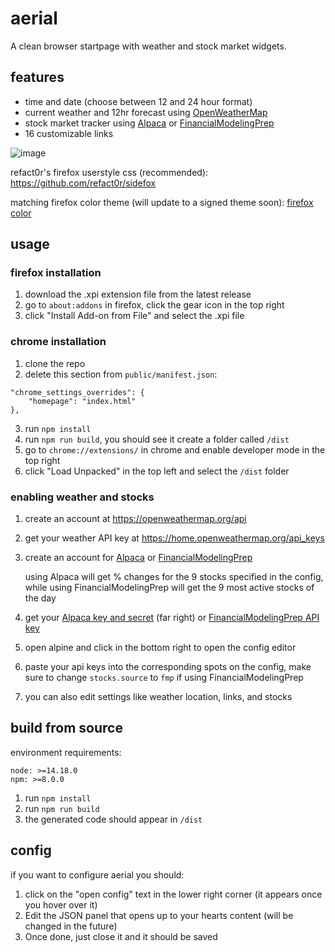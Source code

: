 # aerial

A clean browser startpage with weather and stock market widgets.

## features

- time and date (choose between 12 and 24 hour format)
- current weather and 12hr forecast using [OpenWeatherMap](https://openweathermap.org/api)
- stock market tracker using [Alpaca](https://alpaca.markets) or [FinancialModelingPrep](https://site.financialmodelingprep.com/)
- 16 customizable links

![image](https://user-images.githubusercontent.com/34758569/218351845-fad3989f-3662-4f93-b63b-8955e405596a.png)

refact0r's firefox userstyle css (recommended): <https://github.com/refact0r/sidefox>

matching firefox color theme (will update to a signed theme soon): [firefox color](https://color.firefox.com/?theme=XQAAAAJnAgAAAAAAAABBqYhm849SCicxcUF-LXcGHf3p79EhVPVQizvzWDHermX3x4Ndce8GU3lAYj6VjlT7trCv4ZbKin9T0uvI5Tl940N20U1li8Ep9D7QNMncKwLWuNp6w3qXhxdSTAv63FusZrSR7Z7r8yI6xNb0fHpi6Lpoy4BNAvZOCmrP64MkQKHQmEm2SdoKO78G3vd5Dc6vPTlMKK9nJ7sHvSJc2GLK-7DThOGDTNXPssZG-syuCqoHAse4AwXl0tqz9kWLF-rNf-DpuxHCHiZNjTONkPKhWSoAbCMkiPef7wAsSDi43MDDhpuVQkUXpo3pztPiMr_QSaHK1ui7jbr0XUA19zHcV_sXn0qBiXbavI9mzghud2EsEjDD__gvIDc)

## usage

### firefox installation

1. download the .xpi extension file from the latest release
2. go to `about:addons` in firefox, click the gear icon in the top right
3. click "Install Add-on from File" and select the .xpi file

### chrome installation

1. clone the repo
2. delete this section from `public/manifest.json`:

```
"chrome_settings_overrides": {
    "homepage": "index.html"
},
```

3. run `npm install`
4. run `npm run build`, you should see it create a folder called `/dist`
5. go to `chrome://extensions/` in chrome and enable developer mode in the top right
6. click "Load Unpacked" in the top left and select the `/dist` folder

### enabling weather and stocks

1. create an account at <https://openweathermap.org/api>
2. get your weather API key at <https://home.openweathermap.org/api_keys>
3. create an account for [Alpaca](https://alpaca.markets) or [FinancialModelingPrep](https://site.financialmodelingprep.com/)

   using Alpaca will get % changes for the 9 stocks specified in the config, while using FinancialModelingPrep will get the 9 most active stocks of the day
4. get your [Alpaca key and secret](https://app.alpaca.markets/paper/dashboard/overview) (far right) or [FinancialModelingPrep API key](https://site.financialmodelingprep.com/developer/docs/api-keys)
5. open alpine and click in the bottom right to open the config editor
6. paste your api keys into the corresponding spots on the config, make sure to change `stocks.source` to `fmp` if using FinancialModelingPrep
7. you can also edit settings like weather location, links, and stocks

## build from source

environment requirements:

```
node: >=14.18.0
npm: >=8.0.0
```

1. run `npm install`
2. run `npm run build`
3. the generated code should appear in `/dist`

## config

if you want to configure aerial you should:

1. click on the "open config" text in the lower right corner (it appears once you hover over it)
2. Edit the JSON panel that opens up to your hearts content (will be changed in the future)
3. Once done, just close it and it should be saved

